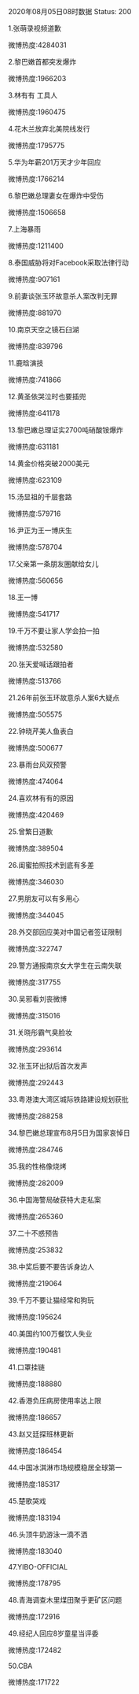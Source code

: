 2020年08月05日08时数据
Status: 200

1.张萌录视频道歉

微博热度:4284031

2.黎巴嫩首都突发爆炸

微博热度:1966203

3.林有有 工具人

微博热度:1960475

4.花木兰放弃北美院线发行

微博热度:1795775

5.华为年薪201万天才少年回应

微博热度:1766214

6.黎巴嫩总理妻女在爆炸中受伤

微博热度:1506658

7.上海暴雨

微博热度:1211400

8.泰国威胁将对Facebook采取法律行动

微博热度:907161

9.前妻谈张玉环故意杀人案改判无罪

微博热度:881970

10.南京天空之镜石臼湖

微博热度:839796

11.鹿晗演技

微博热度:741866

12.黄圣依哭泣时也要插兜

微博热度:641178

13.黎巴嫩总理证实2700吨硝酸铵爆炸

微博热度:631181

14.黄金价格突破2000美元

微博热度:623109

15.汤显祖的千层套路

微博热度:579716

16.尹正为王一博庆生

微博热度:578704

17.父亲第一条朋友圈献给女儿

微博热度:560656

18.王一博

微博热度:541717

19.千万不要让家人学会拍一拍

微博热度:532580

20.张天爱喊话跟拍者

微博热度:513766

21.26年前张玉环故意杀人案6大疑点

微博热度:505575

22.钟晓芹美人鱼表白

微博热度:500677

23.暴雨台风双预警

微博热度:474064

24.喜欢林有有的原因

微博热度:420469

25.曾繁日道歉

微博热度:389504

26.闺蜜拍照技术到底有多差

微博热度:346030

27.男朋友可以有多用心

微博热度:344045

28.外交部回应美对中国记者签证限制

微博热度:322747

29.警方通报南京女大学生在云南失联

微博热度:317755

30.吴邪看刘丧微博

微博热度:315016

31.关晓彤霸气臭脸妆

微博热度:293614

32.张玉环出狱后首次发声

微博热度:292443

33.粤港澳大湾区城际铁路建设规划获批

微博热度:288258

34.黎巴嫩总理宣布8月5日为国家哀悼日

微博热度:284746

35.我的性格像烧烤

微博热度:282009

36.中国海警局破获特大走私案

微博热度:265360

37.二十不惑预告

微博热度:253832

38.中奖后要不要告诉身边人

微博热度:219064

39.千万不要让猫经常和狗玩

微博热度:195624

40.美国约100万餐饮人失业

微博热度:190481

41.口罩挂链

微博热度:188880

42.香港负压病房使用率达上限

微博热度:186657

43.赵又廷探班林更新

微博热度:186454

44.中国冰淇淋市场规模稳居全球第一

微博热度:185317

45.楚歌哭戏

微博热度:183194

46.头顶牛奶游泳一滴不洒

微博热度:183040

47.YIBO-OFFICIAL

微博热度:178795

48.青海调查木里煤田聚乎更矿区问题

微博热度:172916

49.经纪人回应8岁童星当评委

微博热度:172482

50.CBA

微博热度:171722

